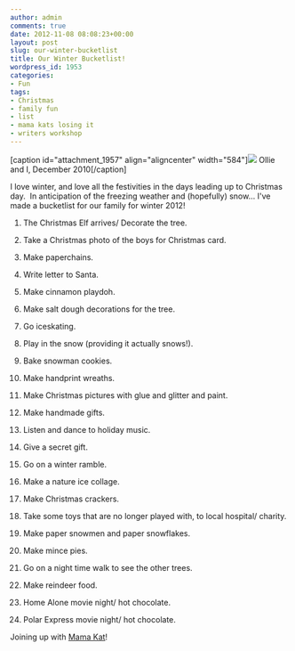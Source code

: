 ```yaml
---
author: admin
comments: true
date: 2012-11-08 08:08:23+00:00
layout: post
slug: our-winter-bucketlist
title: Our Winter Bucketlist!
wordpress_id: 1953
categories:
- Fun
tags:
- Christmas
- family fun
- list
- mama kats losing it
- writers workshop
---
```


[caption id="attachment_1957" align="aligncenter" width="584"][![](http://www.outmumbered.com/wp-content/uploads/2012/11/IMG_5593-1024x682.jpg)](http://www.outmumbered.com/wp-content/uploads/2012/11/IMG_5593.jpg) Ollie and I, December 2010[/caption]

I love winter, and love all the festivities in the days leading up to Christmas day.  In anticipation of the freezing weather and (hopefully) snow... I've made a bucketlist for our family for winter 2012!



	
  1. The Christmas Elf arrives/ Decorate the tree.

	
  2. Take a Christmas photo of the boys for Christmas card.

	
  3. Make paperchains.

	
  4. Write letter to Santa.

	
  5. Make cinnamon playdoh.

	
  6. Make salt dough decorations for the tree.

	
  7. Go iceskating.

	
  8. Play in the snow (providing it actually snows!).

	
  9. Bake snowman cookies.

	
  10. Make handprint wreaths.

	
  11. Make Christmas pictures with glue and glitter and paint.

	
  12. Make handmade gifts.

	
  13. Listen and dance to holiday music.

	
  14. Give a secret gift.

	
  15. Go on a winter ramble.

	
  16. Make a nature ice collage.

	
  17. Make Christmas crackers.

	
  18. Take some toys that are no longer played with, to local hospital/ charity.

	
  19. Make paper snowmen and paper snowflakes.

	
  20. Make mince pies.

	
  21. Go on a night time walk to see the other trees.

	
  22. Make reindeer food.

	
  23. Home Alone movie night/ hot chocolate.

	
  24. Polar Express movie night/ hot chocolate.


Joining up with [Mama Kat](http://www.mamakatslosinit.com/blog/)!
